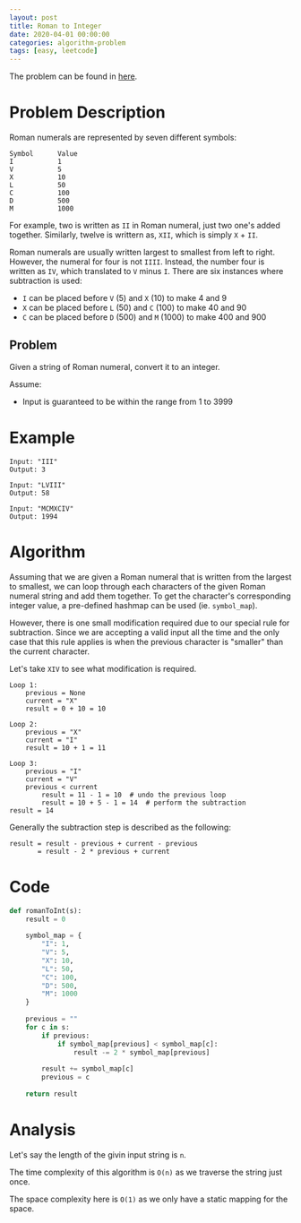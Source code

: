 ```yaml
---
layout: post
title: Roman to Integer
date: 2020-04-01 00:00:00
categories: algorithm-problem
tags: [easy, leetcode]
---
```

The problem can be found in <a href="https://leetcode.com/problems/roman-to-integer/" target="_blank">here</a>.

# Problem Description
Roman numerals are represented by seven different symbols:
```
Symbol      Value
I           1
V           5
X           10
L           50
C           100
D           500
M           1000
```
For example, two is written as `II` in Roman numeral, just two one's added together. Similarly, twelve is writtern as, `XII`, which is simply `X` + `II`.

Roman numerals are usually written largest to smallest from left to right. However, the numeral for four is not `IIII`. Instead, the number four is written as `IV`, which translated to `V` minus `I`. There are six instances where subtraction is used:
- `I` can be placed before `V` (5) and `X` (10) to make 4 and 9
- `X` can be placed before `L` (50) and `C` (100) to make 40 and 90
- `C` can be placed before `D` (500) and `M` (1000) to make 400 and 900

## Problem
Given a string of Roman numeral, convert it to an integer.

Assume:
- Input is guaranteed to be within the range from 1 to 3999

# Example
```
Input: "III"
Output: 3
```

```
Input: "LVIII"
Output: 58
```

```
Input: "MCMXCIV"
Output: 1994
```

# Algorithm
Assuming that we are given a Roman numeral that is written from the largest to smallest, we can loop through each characters of the given Roman numeral string and add them together. To get the character's corresponding integer value, a pre-defined hashmap can be used (ie. `symbol_map`). 

However, there is one small modification required due to our special rule for subtraction. Since we are accepting a valid input all the time and the only case that this rule applies is when the previous character is "smaller" than the current character.

Let's take `XIV` to see what modification is required.
```
Loop 1:
    previous = None
    current = "X"
    result = 0 + 10 = 10

Loop 2:
    previous = "X"
    current = "I"
    result = 10 + 1 = 11

Loop 3:
    previous = "I"
    current = "V"
    previous < current
        result = 11 - 1 = 10  # undo the previous loop
        result = 10 + 5 - 1 = 14  # perform the subtraction
result = 14
```

Generally the subtraction step is described as the following:
```
result = result - previous + current - previous
       = result - 2 * previous + current
```
# Code
```python
def romanToInt(s):
    result = 0
    
    symbol_map = {
        "I": 1,
        "V": 5,
        "X": 10,
        "L": 50,
        "C": 100,
        "D": 500,
        "M": 1000
    }
    
    previous = ""
    for c in s:
        if previous:
            if symbol_map[previous] < symbol_map[c]:
                result -= 2 * symbol_map[previous]
                
        result += symbol_map[c]
        previous = c
    
    return result
```

# Analysis
Let's say the length of the givin input string is `n`.

The time complexity of this algorithm is `O(n)` as we traverse the string just once.

The space complexity here is `O(1)` as we only have a static mapping for the space.
